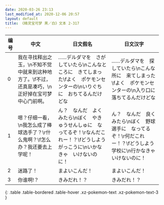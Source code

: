 ```yaml
---
date: 2020-03-26 23:13
last_modified_at: 2020-12-06 20:57
layout: default
title: 《精灵宝可梦 黑／白》文本 2-317
---
```

| 编号 | 中文 | 日文假名 | 日文汉字 |
| ---- | ---- | ---- | --- |
| 0 | 我在寻找释出之玉，\n不知不觉中就来到这种地方了。\f不过，还真是凑巧，\n正好掉在宝可梦中心门前啊。 | ……デルダマを　さがしていたら\nこんなところに　きてしまった\fよく　ポケモンセンターの\nいりぐちに　おちてるんだけどな | ……デルダマを　探していたら\nこんな所に　来てしまった\fよく　ポケモンセンターの\n入り口に　落ちてるんだけどな |
| 1 | 嗯？仔细一看，\n我怎么成了棒球选手了？\r什么鬼啊？\f怎么办？我还要去上学呢！ | ん？　なんだ　よくみたら\nぼく　やきゅうせんしゅに　なってるぞ！\rなんだこれー！？\fどうしよう　がっこうに\nいかなきゃ　いけないのに！ | ん？　なんだ　良くみたら\nぼく　野球選手に　なってるぞ！\r何だこれー！？\fどうしよう　学校に\n行かなきゃ　いけないのに！ |
| 2 | 迷路了！ | まよいこんだ！ | まよいこんだ！ |
| 3 | 你谁啊!？ | きみだれ！？ | きみだれ！？ |
{: .table .table-bordered .table-hover .xz-pokemon-text .xz-pokemon-text-3 }